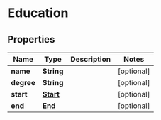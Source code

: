 
# Education

## Properties
Name | Type | Description | Notes
------------ | ------------- | ------------- | -------------
**name** | **String** |  |  [optional]
**degree** | **String** |  |  [optional]
**start** | [**Start**](Start.md) |  |  [optional]
**end** | [**End**](End.md) |  |  [optional]



